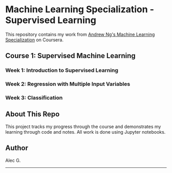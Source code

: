 # Machine Learning Specialization - Supervised Learning

This repository contains my work from [Andrew Ng's Machine Learning Specialization](https://www.coursera.org/specializations/machine-learning-introduction) on Coursera.

## Course 1: Supervised Machine Learning

### Week 1: Introduction to Supervised Learning
### Week 2: Regression with Multiple Input Variables
### Week 3: Classification

## About This Repo
This project tracks my progress through the course and demonstrates my learning through code and notes. All work is done using Jupyter notebooks.

## Author
Alec G.
****
